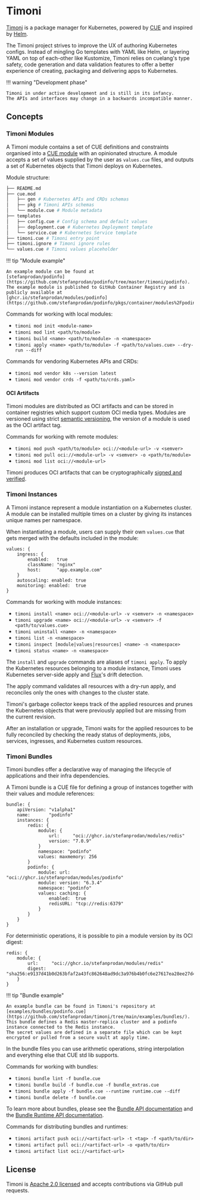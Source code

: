 # Timoni

[Timoni](https://github.com/stefanprodan/timoni) is a package manager for Kubernetes,
powered by [CUE](https://cuelang.org/)
and inspired by [Helm](https://helm.sh/).

The Timoni project strives to improve the UX of authoring Kubernetes configs.
Instead of mingling Go templates with YAML like Helm,
or layering YAML on top of each-other like Kustomize,
Timoni relies on cuelang's type safety, code generation and data validation features
to offer a better experience of creating, packaging and delivering apps to Kubernetes.

!!! warning "Development phase"

    Timoni in under active development and is still in its infancy.
    The APIs and interfaces may change in a backwards incompatible manner.

## Concepts

### Timoni Modules

A Timoni module contains a set of CUE definitions and constraints organised
into a [CUE module](https://cuelang.org/docs/concepts/packages/)
with an opinionated structure.
A module accepts a set of values supplied by the user as `values.cue` files,
and outputs a set of Kubernetes objects that Timoni deploys on Kubernetes.

Module structure:
```sh
├── README.md
├── cue.mod
│   ├── gen # Kubernetes APIs and CRDs schemas
│   ├── pkg # Timoni APIs schemas
│   └── module.cue # Module metadata
├── templates
│   ├── config.cue # Config schema and default values
│   ├── deployment.cue # Kubernetes Deployment template
│   └── service.cue # Kubernetes Service template
├── timoni.cue # Timoni entry point
├── timoni.ignore # Timoni ignore rules
└── values.cue # Timoni values placeholder
```

!!! tip "Module example"

    An example module can be found at
    [stefanprodan/podinfo](https://github.com/stefanprodan/podinfo/tree/master/timoni/podinfo).
    The example module is published to GitHub Container Registry and is publicly available at
    [ghcr.io/stefanprodan/modules/podinfo](https://github.com/stefanprodan/podinfo/pkgs/container/modules%2Fpodinfo).

Commands for working with local modules:

- `timoni mod init <module-name>`
- `timoni mod lint <path/to/module>`
- `timoni build <name> <path/to/module> -n <namespace>`
- `timoni apply <name> <path/to/module> -f <path/to/values.cue> --dry-run --diff`

Commands for vendoring Kubernetes APIs and CRDs:

- `timoni mod vendor k8s --version latest`
- `timoni mod vendor crds -f <path/to/crds.yaml>`

#### OCI Artifacts

Timoni modules are distributed as OCI artifacts and can be stored in container registries
which support custom OCI media types.
Modules are versioned using strict [semantic versioning](https://semver.org/),
the version of a module is used as the OCI artifact tag.

Commands for working with remote modules:

- `timoni mod push <path/to/module> oci://<module-url> -v <semver>`
- `timoni mod pull oci://<module-url> -v <semver> -o <path/to/module>`
- `timoni mod list oci://<module-url>`

Timoni produces OCI artifacts that can be cryptographically [signed and verified](module-sign.md).

### Timoni Instances

A Timoni instance represent a module instantiation on a Kubernetes cluster.
A module can be installed multiple times on a cluster by giving its instances
unique names per namespace.

When instantiating a module, users can supply their own `values.cue`
that gets merged with the defaults included in the module:

```cue
values: {
	ingress: {
		enabled:   true
		className: "nginx"
		host:      "app.example.com"
	}
	autoscaling: enabled: true
	monitoring: enabled:  true
}
```

Commands for working with module instances:

- `timoni install <name> oci://<module-url> -v <semver> -n <namespace>`
- `timoni upgrade <name> oci://<module-url> -v <semver> -f <path/to/values.cue>`
- `timoni uninstall <name> -n <namespace>`
- `timoni list -n <namespace>`
- `timoni inspect [module|values|resources] <name> -n <namespace>`
- `timoni status <name> -n <namespace>`

The `install` and `upgrade` commands are aliases of `timoni apply`.
To apply the Kubernetes resources belonging to a module instance,
Timoni uses Kubernetes server-side apply and
[Flux](https://fluxcd.io)'s drift detection.

The apply command validates all resources with a dry-run apply,
and reconciles only the ones with changes to the cluster state.

Timoni's garbage collector keeps track of the applied resources
and prunes the Kubernetes objects that were previously applied
but are missing from the current revision.

After an installation or upgrade, Timoni waits for the
applied resources to be fully reconciled by checking the ready status
of deployments, jobs, services, ingresses, and Kubernetes custom resources.

### Timoni Bundles

Timoni bundles offer a declarative way of managing the lifecycle of applications and their infra dependencies.

A Timoni bundle is a CUE file for defining a group of instances together with their values and module references:

```cue
bundle: {
	apiVersion: "v1alpha1"
	name:       "podinfo"
	instances: {
		redis: {
			module: {
				url:     "oci://ghcr.io/stefanprodan/modules/redis"
				version: "7.0.9"
			}
			namespace: "podinfo"
			values: maxmemory: 256
		}
		podinfo: {
			module: url:     "oci://ghcr.io/stefanprodan/modules/podinfo"
			module: version: "6.3.4"
			namespace: "podinfo"
			values: caching: {
				enabled:  true
				redisURL: "tcp://redis:6379"
			}
		}
	}
}
```

For deterministic operations, it is possible to pin a module version by its OCI digest:

```cue
redis: {
    module: {
        url:     "oci://ghcr.io/stefanprodan/modules/redis"
        digest:  "sha256:e9137d41b0d263bfaf2a43fc862648ad9dc3a976b4b0fc6e27617ea28ee27d45"
    }
}
```

!!! tip "Bundle example"

    An example bundle can be found in Timoni's repository at
    [examples/bundles/podinfo.cue](https://github.com/stefanprodan/timoni/tree/main/examples/bundles/).
    This bundle defines a Redis master-replica cluster and a podinfo instance connected to the Redis instance.
    The secret values are defined in a separate file which can be kept encrypted or pulled from a secure vault at apply time.

In the bundle files you can use arithmetic operations,
string interpolation and everything else that CUE std lib supports.

Commands for working with bundles:

- `timoni bundle lint -f bundle.cue`
- `timoni bundle build -f bundle.cue -f bundle_extras.cue`
- `timoni bundle apply -f bundle.cue --runtime runtime.cue --diff`
- `timoni bundle delete -f bundle.cue`

To learn more about bundles, please see the [Bundle API documentation](https://timoni.sh/bundles/)
and the [Bundle Runtime API documentation](https://timoni.sh/bundle-runtime/).

Commands for distributing bundles and runtimes:

- `timoni artifact push oci://<artifact-url> -t <tag> -f <path/to/dir>`
- `timoni artifact pull oci://<artifact-url> -o <path/to/dir>`
- `timoni artifact list oci://<artifact-url>`

## License

Timoni is [Apache 2.0 licensed](https://github.com/stefanprodan/timoni/blob/main/LICENSE)
and accepts contributions via GitHub pull requests.
